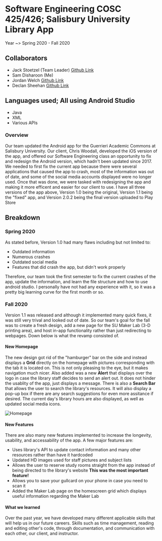 # Software Engineering COSC 425/426; Salisbury University Library App

Year ~> Spring 2020 - Fall 2020

## Collaborators

- Jack Stoetzel (Team Leader) [Github Link](https://github.com/Jack-Stoetzel)
- Sam Disharoon (Me)
- Jordan Welch [Github Link](https://github.com/JarOfJam)
- Declan Sheehan [Github Link](https://github.com/DeclanAS)

## Languages used; All using Android Studio

- Java
- XML
- Various APIs

### Overview 

Our team updated the Android app for the Guerrieri Academic Commons at Salisbury University. Our client, Chris Woodall, developed the iOS version of the app, and offered our Software Engineering class an opportunity to fix and redesign the Android version, which hadn't been updated since 2017. We needed to first fix the current app because there were several applications that caused the app to crash, most of the information was out of date, and some of the social media accounts displayed were no longer used.  Once that was done, we were tasked with redesigning the app and making it more efficent and easier for our client to use. I have all three versions of the app above, Version 1.0 being the original, Version 1.1 being the "fixed" app, and Version 2.0.2 being the final version uploaded to Play Store

## Breakdown

### Spring 2020

As stated before, Version 1.0 had many flaws including but not limited to:

- Outdated information
- Numerous crashes
- Outdated social media
- Features that did crash the app, but didn't work properly

Therefore, our team took the first semester to fix the current crashes of the app, update the information, and learn the file structure and how to use android studio.  I personally have not had any experience with it, so it was a pretty big learning curve for the first month or so. 

### Fall 2020

Version 1.1 was released and although it implemented many quick fixes, it was still very trival and looked out of date. So our team's goal for the fall was to create a fresh design, add a new page for the SU Maker Lab (3-D printing area), and host in-app functionality rather than just redirecting to webpages. Down below is what the revamp consisted of.

#### New Homepage

The new design got rid of the "hamburger" bar on the side and instead displays a **Grid** directly on the homepage with pictures corresponding with the tab it is located on. This is not only pleasing to the eye, but it makes navigation much nicer. Also added was a new **Alert** that displays over the logo in case the library staff decides to send an alert out.  It does not hinder the usablity of the app, just displays a message. There is also a **Search Bar** that allows the user to search the library's resources. It will also display a pop-up box if there are any search suggestions for even more assitance if desired. The current day's library hours are also displayed, as well as updated social media icons.

![Homepage](https://user-images.githubusercontent.com/56033679/107548167-53353c00-6b9c-11eb-9198-93b278a59c14.jpg)

#### New Features

There are also many new features implemented to increase the longevity, usability, and accessability of the app. A few major features are:

- Uses library's API to update contact information and many other resources rather than have it hardcoded
- Updated HD images used for staff pictures and subject lists
- Allows the user to reserve study rooms straight from the app instead of being directed to the library's website **This was the most important feature!**
- Allows you to save your gullcard on your phone in case you need to scan it
- Added the Maker Lab page on the homescreen grid which displays useful information regarding the Maker Lab

#### What we learned

Over the past year, we have developed many different applicable skills that will help us in our future careers.  Skills such as time management, reading and editing other's code, through documentation, and communication with each other, our client, and instructor.
